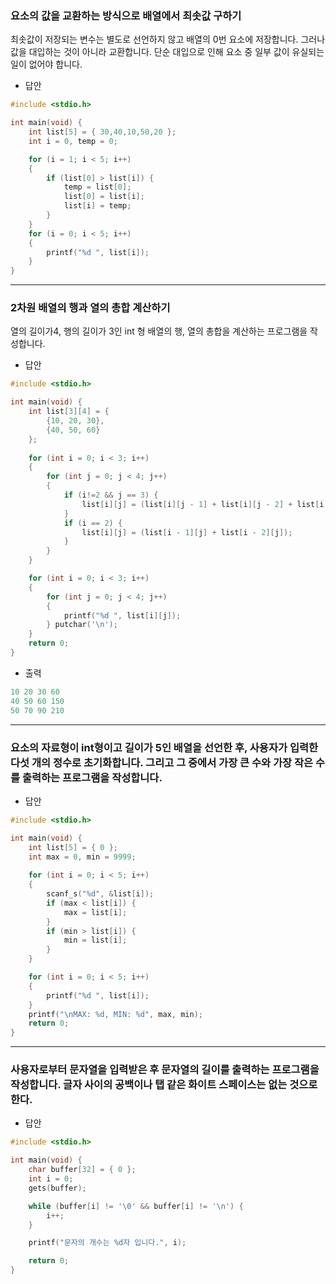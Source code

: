 ### 요소의 값을 교환하는 방식으로 배열에서 최솟값 구하기

최솟값이 저장되는 변수는 별도로 선언하지 않고 배열의 0번 요소에 저장합니다. 그러나 값을 대입하는 것이 아니라 교환합니다. 단순 대입으로 인해 요소 중 일부 값이 유실되는 일이 없어야 합니다.

- 답안

```c
#include <stdio.h>

int main(void) {
	int list[5] = { 30,40,10,50,20 };
	int i = 0, temp = 0;

	for (i = 1; i < 5; i++)
	{
		if (list[0] > list[i]) {
			temp = list[0];
			list[0] = list[i];
			list[i] = temp;
		}
	}
	for (i = 0; i < 5; i++)
	{
		printf("%d ", list[i]);
	}
}
```

---

### 2차원 배열의 행과 열의 총합 계산하기

열의 길이가4, 행의 길이가 3인 int 형 배열의 행, 열의 총합을 계산하는 프로그램을 작성합니다.

- 답안

```c
#include <stdio.h>

int main(void) {
	int list[3][4] = {
		{10, 20, 30},
		{40, 50, 60}
	};
	
	for (int i = 0; i < 3; i++)
	{
		for (int j = 0; j < 4; j++)
		{
			if (i!=2 && j == 3) {
				list[i][j] = (list[i][j - 1] + list[i][j - 2] + list[i][j - 3]);
			}
			if (i == 2) {
				list[i][j] = (list[i - 1][j] + list[i - 2][j]);
			}
		}
	}

	for (int i = 0; i < 3; i++)
	{
		for (int j = 0; j < 4; j++)
		{
			printf("%d ", list[i][j]);
		} putchar('\n');
	}
	return 0;
}
```

- 출력

```c
10 20 30 60
40 50 60 150
50 70 90 210
```

---

### 요소의 자료형이 int형이고 길이가 5인 배열을 선언한 후, 사용자가 입력한 다섯 개의 정수로 초기화합니다. 그리고 그 중에서 가장 큰 수와 가장 작은 수를 출력하는 프로그램을 작성합니다.

- 답안

```c
#include <stdio.h>

int main(void) {
	int list[5] = { 0 };
	int max = 0, min = 9999;
	
	for (int i = 0; i < 5; i++)
	{
		scanf_s("%d", &list[i]);
		if (max < list[i]) {
			max = list[i];
		}
		if (min > list[i]) {
			min = list[i];
		}
	}

	for (int i = 0; i < 5; i++)
	{
		printf("%d ", list[i]);
	}
	printf("\nMAX: %d, MIN: %d", max, min);
	return 0;
}
```

---

### 사용자로부터 문자열을 입력받은 후 문자열의 길이를 출력하는 프로그램을 작성합니다. 글자 사이의 공백이나 탭 같은 화이트 스페이스는 없는 것으로 한다.

- 답안

```c
#include <stdio.h>

int main(void) {
	char buffer[32] = { 0 };
	int i = 0;
	gets(buffer);

	while (buffer[i] != '\0' && buffer[i] != '\n') {
		i++;
	}

	printf("문자의 개수는 %d자 입니다.", i);

	return 0;
}
```
